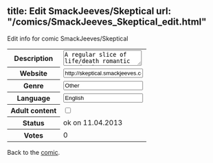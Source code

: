 title: Edit SmackJeeves/Skeptical
url: "/comics/SmackJeeves_Skeptical_edit.html"
---
Edit info for comic SmackJeeves/Skeptical

<form name="comic" action="http://gaepostmail.appengine.com/comic" name="post">
<table class="comicinfo">
<tr>
<th>Description</th><td><textarea name="description">A regular slice of life/death romantic comedy about an unusual family and their relations to a group of creatures that call themselves &quot;skull people&quot;. Said human family is not mine. The Clark family(and half the comic itself) was created by and belongs to TyrannicalShipper. Just a warning- there's an abundance of foul language, and occasional bloodshed. Constructive critiques are always appreciated! (Updates sporadically due to the fact that we are both now in college)</textarea></td>
</tr>
<tr>
<th>Website</th><td><input type="text" name="url" value="http://skeptical.smackjeeves.com/comics/"/></td>
</tr>
<tr>
<th>Genre</th><td><input type="text" name="genre" value="Other"/></td>
</tr>
<tr>
<th>Language</th><td><input type="text" name="language" value="English"/></td>
</tr>
<tr>
<th>Adult content</th><td><input type="checkbox" name="adult" value="adult" /></td>
</tr>
<tr>
<th>Status</th><td>ok on 11.04.2013</td>
</tr>
<tr>
<th>Votes</th><td>0</div></td>
</tr>
</table>
</form>

Back to the [comic](/comics/SmackJeeves_Skeptical.html).
